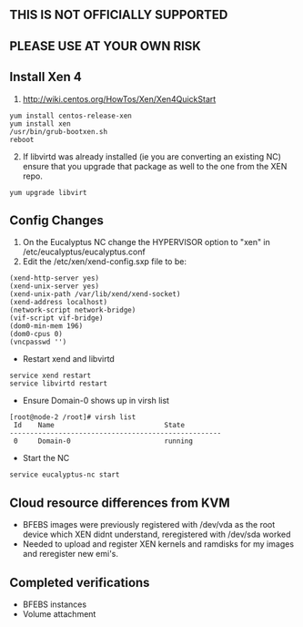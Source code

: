 ## THIS IS NOT OFFICIALLY SUPPORTED
## PLEASE USE AT YOUR OWN RISK

## Install Xen 4
1. http://wiki.centos.org/HowTos/Xen/Xen4QuickStart
```
yum install centos-release-xen
yum install xen
/usr/bin/grub-bootxen.sh
reboot
```
2. If libvirtd was already installed (ie you are converting an existing NC) ensure that you upgrade that package as well to the one from the XEN repo.
```
yum upgrade libvirt
```

## Config Changes
1) On the Eucalyptus NC change the HYPERVISOR option to "xen" in /etc/eucalyptus/eucalyptus.conf
1) Edit the /etc/xen/xend-config.sxp file to be:
```
(xend-http-server yes)
(xend-unix-server yes)
(xend-unix-path /var/lib/xend/xend-socket)
(xend-address localhost)
(network-script network-bridge)
(vif-script vif-bridge)
(dom0-min-mem 196)
(dom0-cpus 0)
(vncpasswd '')
```
* Restart xend and libvirtd
```
service xend restart
service libvirtd restart
```
* Ensure Domain-0 shows up in virsh list
```
[root@node-2 /root]# virsh list
 Id    Name                           State
----------------------------------------------------
 0     Domain-0                       running
```
* Start the NC
```
service eucalyptus-nc start
```

## Cloud resource differences from KVM
* BFEBS images were previously registered with /dev/vda as the root device which XEN didnt understand, reregistered with /dev/sda worked
* Needed to upload and register XEN kernels and ramdisks for my images and reregister new emi's.

## Completed verifications
* BFEBS instances
* Volume attachment